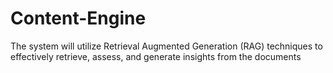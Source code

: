 # Content-Engine
The system will  utilize Retrieval Augmented Generation (RAG) techniques to effectively  retrieve, assess, and generate insights from the documents
